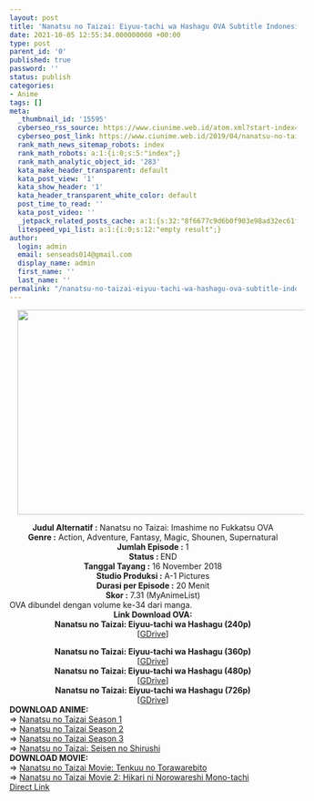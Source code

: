 ```yaml
---
layout: post
title: 'Nanatsu no Taizai: Eiyuu-tachi wa Hashagu OVA Subtitle Indonesia'
date: 2021-10-05 12:55:34.000000000 +00:00
type: post
parent_id: '0'
published: true
password: ''
status: publish
categories:
- Anime
tags: []
meta:
  _thumbnail_id: '15595'
  cyberseo_rss_source: https://www.ciunime.web.id/atom.xml?start-index=3301&max-results=150
  cyberseo_post_link: https://www.ciunime.web.id/2019/04/nanatsu-no-taizai-eiyuu-tachi-wa.html
  rank_math_news_sitemap_robots: index
  rank_math_robots: a:1:{i:0;s:5:"index";}
  rank_math_analytic_object_id: '283'
  kata_make_header_transparent: default
  kata_post_view: '1'
  kata_show_header: '1'
  kata_header_transparent_white_color: default
  post_time_to_read: ''
  kata_post_video: ''
  _jetpack_related_posts_cache: a:1:{s:32:"8f6677c9d6b0f903e98ad32ec61f8deb";a:2:{s:7:"expires";i:1652293056;s:7:"payload";a:0:{}}}
  litespeed_vpi_list: a:1:{i:0;s:12:"empty result";}
author:
  login: admin
  email: senseads014@gmail.com
  display_name: admin
  first_name: ''
  last_name: ''
permalink: "/nanatsu-no-taizai-eiyuu-tachi-wa-hashagu-ova-subtitle-indonesia/"
---
```

<div class="separator" style="clear: both; text-align: center;"><a href="https://3.bp.blogspot.com/-LoghBIAKA0Y/XMSf-AiVADI/AAAAAAAAUis/a1DIrR0TplUqRxxlYoyVhJRPdlUuLxwDQCLcBGAs/s1600/Nanatsu%2Bno%2BTaizai%2B-%2BEiyuu-tachi%2Bwa%2BHashagu.jpg" style="margin-left: 1em; margin-right: 1em;"><img border="0" data-original-height="720" data-original-width="1280" height="360" src="{{ site.baseurl }}/assets/2021/10/Nanatsu%2Bno%2BTaizai%2B-%2BEiyuu-tachi%2Bwa%2BHashagu.jpg" width="640" /></a></div>
<p>
<div style="text-align: center;"><b>Judul</b><b><b> Alternatif</b> :</b> Nanatsu no Taizai: Imashime no Fukkatsu OVA</div>
<div style="text-align: center;"><b><b>Genre :</b></b> Action, Adventure, Fantasy, Magic, Shounen, Supernatural</div>
<div style="text-align: center;"><b>Jumlah Episode :</b> 1<br /><b>Status :&nbsp;</b>END<br /><b>Tanggal Tayang :</b> 16 November 2018<br /><b>Studio Produksi :</b> A-1 Pictures<br /><b>Durasi per Episode :</b> 20 Menit</div>
<div style="text-align: center;"><b>Skor :</b> 7.31 (MyAnimeList)</div>
<div style="text-align: center;"></div>
<div style="text-align: justify;">OVA dibundel dengan volume ke-34 dari manga.</div>
<div style="text-align: justify;"></div>
<div style="text-align: justify;"></div>
<div style="text-align: center;"><b>Link Download OVA:</b></div>
<div style="text-align: center;">
<div style="text-align: center;">
<div style="text-align: center;"><b>Nanatsu no Taizai: Eiyuu-tachi wa Hashagu (240p)</b></div>
</div>
<div style="text-align: center;">[<a href="https://drive.google.com/uc?export=download&amp;id=1ADEf15e31k6sqnXp9R5thL1STtJlq0wN" target="_blank" rel="noopener">GDrive</a>]</div>
<p>
<div style="text-align: center;"><b>Nanatsu no Taizai: Eiyuu-tachi wa Hashagu (360p)</b></div>
</div>
<div style="text-align: center;">[<a href="https://drive.google.com/uc?export=download&amp;id=17rJRrUeKnFKh4wZsVfE4MurwxcI2Yh4f" target="_blank" rel="noopener">GDrive</a>]</div>
<div style="text-align: center;"></div>
<div style="text-align: center;"><b>Nanatsu no Taizai: Eiyuu-tachi wa Hashagu (480p)</b><br />[<a href="https://drive.google.com/uc?export=download&amp;id=16gOD4OJi4kC6xZZgknqdsMguNFjs68f7" target="_blank" rel="noopener">GDrive</a>]</div>
<div style="text-align: center;"><b>Nanatsu no Taizai: Eiyuu-tachi wa Hashagu (726p)</b><br />[<a href="https://drive.google.com/uc?export=download&amp;id=193-kawtTm6Tju6IdN8GIuKt7RA84OT5q" target="_blank" rel="noopener">GDrive</a>]
<div style="text-align: left;"></div>
<div style="text-align: left;"></div>
<div style="text-align: left;"><b>DOWNLOAD ANIME:</b></div>
<div style="text-align: left;"></div>
<div style="text-align: left;">=&gt;&nbsp;<a href="https://www.ciunime.web.id/2019/01/nanatsu-no-taizai-season-1-episode-01.html" target="_blank" rel="noopener">Nanatsu no Taizai Season 1</a></div>
<div style="text-align: left;">=&gt;&nbsp;<a href="https://www.ciunime.web.id/2019/01/nanatsu-no-taizai-season-2-episode-01.html" target="_blank" rel="noopener">Nanatsu no Taizai Season 2</a><br /><span style="text-align: justify;">=&gt;&nbsp;</span><a href="https://www.ciunime.web.id/2020/03/nanatsu-no-taizai-season-3-episode-01.html" style="text-align: justify;" target="_blank" rel="noopener">Nanatsu no Taizai Season 3</a></div>
<div style="text-align: left;">=&gt;&nbsp;<a href="https://www.ciunime.web.id/2019/07/nanatsu-no-taizai-seisen-no-shirushi.html" target="_blank" rel="noopener">Nanatsu no Taizai: Seisen no Shirushi</a></div>
<div style="text-align: left;"></div>
<div style="text-align: left;"><b>DOWNLOAD MOVIE:</b></div>
<div style="text-align: left;"></div>
<div style="text-align: left;">=&gt;&nbsp;<a href="https://www.ciunime.web.id/2019/01/nanatsu-no-taizai-movie-tenkuu-no.html" target="_blank" rel="noopener">Nanatsu no Taizai Movie: Tenkuu no Torawarebito</a></div>
<div style="text-align: left;"><span style="text-align: justify;">=&gt;&nbsp;</span><a href="https://www.ciunime.web.id/2021/10/nanatsu-no-taizai-movie-2-hikari-ni.html" style="text-align: justify;" target="_blank" rel="noopener">Nanatsu no Taizai Movie 2: Hikari ni Norowareshi Mono-tachi</a></div>
<div style="text-align: left;"></div>
</div>
<link rel="stylesheet" href="https://cdnjs.cloudflare.com/ajax/libs/font-awesome/4.7.0/css/font-awesome.min.css" />
<div class="divbtn"> <a href="https://handymansurrender.com/fihup8buzv?key=94550f7ce39444073321dde3b8782f97" class="btn"><i class="fa fa-download"></i> Direct Link</a> </div>
